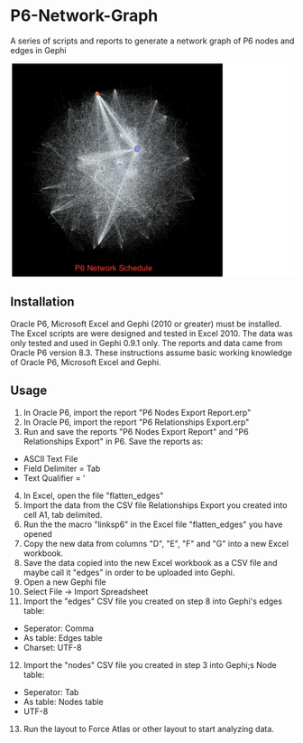 # P6-Network-Graph
A series of scripts and reports to generate a network graph of P6 nodes and edges in Gephi

![alt text](https://github.com/Smone5/P6-Network-Graph/blob/master/P6_network_schedule.png "P6 Network Graph")


## Installation 
Oracle P6, Microsoft Excel and Gephi (2010 or greater) must be installed. The Excel scripts are were designed and tested in Excel 2010. The data was only tested and used in Gephi 0.9.1 only. The reports and data came from Oracle P6 version 8.3. These instructions assume basic working knowledge of Oracle P6, Microsoft Excel and Gephi. 

## Usage
1. In Oracle P6, import the report "P6 Nodes Export Report.erp"
2. In Oracle P6, import the report "P6 Relationships Export.erp"
3. Run and save the reports "P6 Nodes Export Report" and "P6 Relationships Export" in P6. Save the reports as:
 + ASCII Text File
 + Field Delimiter = Tab
 + Text Qualifier = '
4. In Excel, open the file "flatten_edges"
5. Import the data from the CSV file Relationships Export you created into cell A1, tab delimited.
6. Run the the macro "linksp6" in the Excel file "flatten_edges" you have opened
7. Copy the new data from columns "D", "E", "F" and "G" into a new Excel workbook.
8. Save the data copied into the new Excel workbook as a CSV file and maybe call it "edges" in order to be uploaded into Gephi. 
9. Open a new Gephi file
10. Select File -> Import Spreadsheet
11. Import the "edges" CSV file you created on step 8 into Gephi's edges table:
 + Seperator: Comma
 + As table: Edges table
 + Charset: UTF-8
12. Import the "nodes" CSV file you created in step 3 into Gephi;s Node table:
  + Seperator: Tab
  + As table: Nodes table
  + UTF-8
13. Run the layout to Force Atlas or other layout to start analyzing data. 
